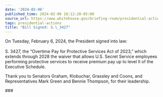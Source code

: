 ```yaml
---
date: '2024-02-06'
published_time: 2024-02-06 18:12:20-05:00
source_url: https://www.whitehouse.gov/briefing-room/presidential-actions/2024/02/06/bill-signed-s-3427/
tags: presidential-actions
title: "Bill Signed: S.\_3427"
---
```

 
On Tuesday, February 6, 2024, the President signed into law:  
   
S. 3427, the “Overtime Pay for Protective Services Act of 2023,” which
extends through 2028 the waiver that allows U.S. Secret Service
employees performing protective services to receive premium pay up to
level II of the Executive Schedule.

Thank you to Senators Graham, Klobuchar, Grassley and Coons, and
Representatives Mark Green and Bennie Thompson, for their leadership.

\###
